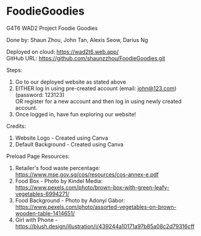 # FoodieGoodies

G4T6 WAD2 Project Foodie Goodies

Done by: Shaun Zhou, John Tan, Alexis Seow, Darius Ng

Deployed on cloud: https://wad2t6.web.app/ </br>
GitHub URL: https://github.com/shaunzzhou/FoodieGoodies.git </br>

Steps:
1. Go to our deployed website as stated above
2. EITHER log in using pre-created account (email: john@123.com)(password: 123123) </br> OR register for a new account and then log in using newly created account.
3. Once logged in, have fun exploring our website!

Credits:

1. Website Logo - Created using Canva
2. Default Background - Created using Canva

Preload Page Resources:

1. Retailer's food waste percentage: https://www.mse.gov.sg/cos/resources/cos-annex-e.pdf
2. Food Box - Photo by Kindel Media: https://www.pexels.com/photo/brown-box-with-green-leafy-vegetables-6994271/
3. Food Background - Photo by Adonyi Gábor: https://www.pexels.com/photo/assorted-vegetables-on-brown-wooden-table-1414651/
4. Girl with Phone - https://blush.design/illustration/i/439244a10171a97b85a08c2d79316cff
